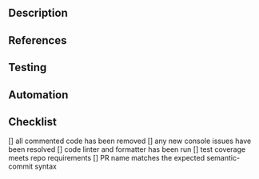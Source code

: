 ## Description

<!-- An explanation of the change made by this PR. The more context provided, the easier to review the PR -->

## References

<!-- any relevant tickets(LUI-123 will autolink to the jira ticket) or design links(figma, etc.) -->

## Testing

<!-- step by step instructions to review this PR's changes -->

## Automation

<!-- are there any changes to be picked up by the automation team? If so, add screenshots, gifs, and/or explanation -->

## Checklist

[] all commented code has been removed
[] any new console issues have been resolved
[] code linter and formatter has been run
[] test coverage meets repo requirements
[] PR name matches the expected semantic-commit syntax
